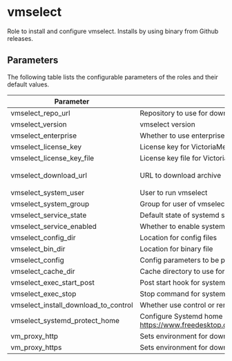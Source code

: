 # vmselect

Role to install and configure vmselect. Installs by using binary from Github releases.

## Parameters

The following table lists the configurable parameters of the roles and their default values.

| Parameter                            | Description                                                                                                                | Default                                                                                                  |
|--------------------------------------|----------------------------------------------------------------------------------------------------------------------------|----------------------------------------------------------------------------------------------------------|
| vmselect_repo_url                    | Repository to use for download.                                                                                            | `https://github.com/VictoriaMetrics/VictoriaMetrics`                                                     |
| vmselect_version                     | vmselect version                                                                                                           | `v1.104.0`                                                                                               |
| vmselect_enterprise                  | Whether to use enterprise version of binaries.                                                                             | `false`                                                                                                  |
| vmselect_license_key                 | License key for VictoriaMetrics enterprise.                                                                                | `""`                                                                                                     |
| vmselect_license_key_file            | License key file for VictoriaMetrics enterprise.                                                                           | `""`                                                                                                     |
| vmselect_download_url                | URL to download archive                                                                                                    | `{{ vmselect_repo_url }}/releases/download/{{ vmselect_version }}/vmutils-{{ vmselect_version }}.tar.gz` |
| vmselect_system_user                 | User to run vmselect                                                                                                       | `victoriametrics`                                                                                        |
| vmselect_system_group                | Group for user of vmselect                                                                                                 | `{{ vmselect_system_user }}`                                                                             |
| vmselect_service_state               | Default state of systemd service                                                                                           | `started`                                                                                                |
| vmselect_service_enabled             | Whether to enable systemd service                                                                                          | `true`                                                                                                   |    
| vmselect_config_dir                  | Location for config files                                                                                                  | `/opt/victoriametrics-vmselect`                                                                          |
| vmselect_bin_dir                     | Location for binary file                                                                                                   | `/usr/local/bin`                                                                                         |
| vmselect_config                      | Config parameters to be passed via environment variables                                                                   | See [defaults.yml](./defaults/main.yml)                                                                  |
| vmselect_cache_dir                   | Cache directory to use for vmselect's cache                                                                                | `"/var/lib/vmselect"`                                                                                    |
| vmselect_exec_start_post             | Post start hook for systemd unit                                                                                           | `""`                                                                                                     |
| vmselect_exec_stop                   | Stop command for systemd unit                                                                                              | `""`                                                                                                     |
| vmselect_install_download_to_control | Whether use control or remote host to download installation archive                                                        | `true`                                                                                                   |
| vmselect_systemd_protect_home        | Configure Systemd home protection. See See https://www.freedesktop.org/software/systemd/man/systemd.exec.html#ProtectHome= | `"yes"`                                                                                                  |
| vm_proxy_http                        | Sets environment for downloading archive                                                                                   | `""`                                                                                                     |
| vm_proxy_https                       | Sets environment for downloading archive                                                                                   | `""`                                                                                                     |
